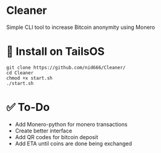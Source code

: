 # Cleaner
Simple CLI tool to increase Bitcoin anonymity using Monero 

# :pencil: Install on TailsOS
```
git clone https://github.com/nid666/Cleaner/
cd Cleaner
chmod +x start.sh
./start.sh
```
# :white_check_mark: To-Do
* Add Monero-python for monero transactions
* Create better interface
* Add QR codes for bitcoin deposit
* Add ETA until coins are done being exchanged
